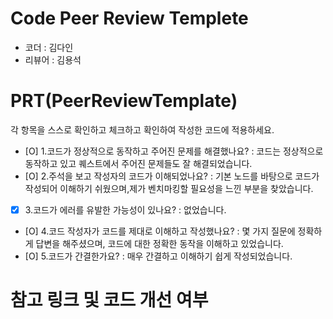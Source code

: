# Code Peer Review Templete
- 코더 : 김다인
- 리뷰어 : 김용석


# PRT(PeerReviewTemplate)
각 항목을 스스로 확인하고 체크하고 확인하여 작성한 코드에 적용하세요.
- [O] 1.코드가 정상적으로 동작하고 주어진 문제를 해결했나요?
  : 코드는 정상적으로 동작하고 있고 퀘스트에서 주어진 문제들도 잘 해결되었습니다.
- [O] 2.주석을 보고 작성자의 코드가 이해되었나요?
  : 기본 노드를 바탕으로 코드가 작성되어 이해하기 쉬웠으며,제가 벤치마킹할 필요성을 느낀 부분을 찾았습니다. 
- [x] 3.코드가 에러를 유발한 가능성이 있나요?
  : 없었습니다. 
- [O] 4.코드 작성자가 코드를 제대로 이해하고 작성했나요?
  : 몇 가지 질문에 정확하게 답변을 해주셨으며, 코드에 대한 정확한 동작을 이해하고 있었습니다. 
- [O] 5.코드가 간결한가요?
  : 매우 간결하고 이해하기 쉽게 작성되었습니다.


# 참고 링크 및 코드 개선 여부
